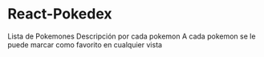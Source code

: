 # React-Pokedex
Lista de Pokemones
Descripción por cada pokemon
A cada pokemon se le puede marcar como favorito en cualquier vista

